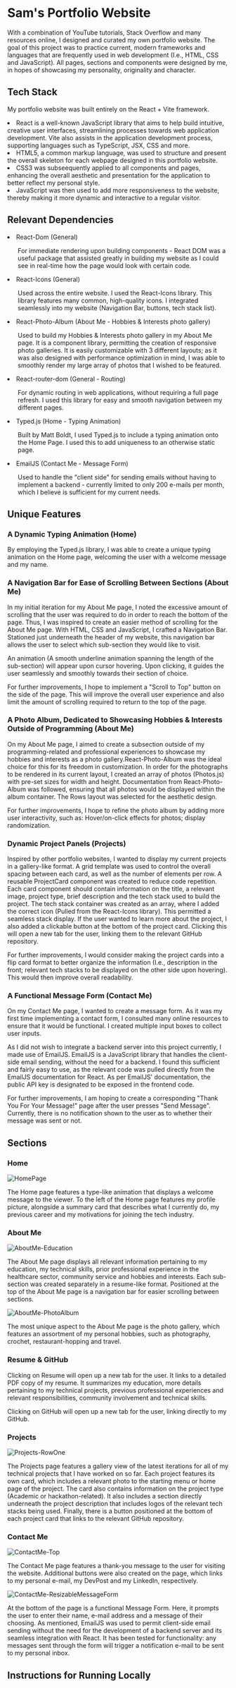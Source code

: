 # Sam's Portfolio Website
<p>With a combination of YouTube tutorials, Stack Overflow and many resources online, I designed and curated my own portfolio website. The goal of this project was to practice current, modern frameworks and languages that are frequently used in web development (I.e., HTML, CSS and JavaScript). All pages, sections and components were designed by me, in hopes of showcasing my personality, originality and character. </p>

## Tech Stack 
<p>My portfolio website was built entirely on the React + Vite framework.</p> 
<li>React is a well-known JavaScript library that aims to help build intuitive, creative user interfaces, streamlining processes towards web application development. Vite also assists in the application development process, supporting languages such as TypeScript, JSX, CSS and more.</li>
<li>HTML5, a common markup language, was used to structure and present the overall skeleton for each webpage designed in this portfolio website.</li>
<li>CSS3 was subseequently applied to all components and pages, enhancing the overall aesthetic and presentation for the application to better reflect my personal style.</li>
<li>JavaScript was then used to add more responsiveness to the website, thereby making it more dynamic and interactive to a regular visitor.</li>

## Relevant Dependencies
<li>React-Dom (General)</li>
<ul>For immediate rendering upon building components - React DOM was a useful package that assisted greatly in building my website as I could see in real-time how the page would look with certain code.</ul>
<li>React-Icons (General)</li>
<ul>Used across the entire website. I used the React-Icons library. This library features many common, high-quality icons. I integrated seamlessly into my website (Navigation Bar, buttons, tech stack list).</ul>
<li>React-Photo-Album (About Me - Hobbies & Interests photo gallery)</li>
<ul>Used to build my Hobbies & Interests photo gallery in my About Me page. It is a component library, permitting the creation of responsive photo galleries. It is easily customizable with 3 different layouts; as it was also designed with performance optimization in mind, I was able to smoothly render my large array of photos that I wished to be featured.</ul>
<li>React-router-dom (General - Routing)</li>
<ul>For dynamic routing in web applications, without requiring a full page refresh. I used this library for easy and smooth navigation between my different pages.</ul>
<li>Typed.js (Home - Typing Animation)</li>
<ul>Built by Matt Boldt, I used Typed.js to include a typing animation onto the Home Page. I used this to add uniqueness to an otherwise static page.</ul>
<li>EmailJS (Contact Me - Message Form)</li>
<ul>Used to handle the "client side" for sending emails without having to implement a backend - currently limited to only 200 e-mails per month, which I believe is sufficient for my current needs.</ul>

## Unique Features

### A Dynamic Typing Animation (Home)
<p>By employing the Typed.js library, I was able to create a unique typing animation on the Home page, welcoming the user with a welcome message and my name.</p>

### A Navigation Bar for Ease of Scrolling Between Sections (About Me)
<p>In my initial iteration for my About Me page, I noted the excessive amount of scrolling that the user was required to do in order to reach the bottom of the page. Thus, I was inspired to create an easier method of scrolling for the About Me page. With HTML, CSS and JavaScript, I crafted a Navigation Bar. Stationed just underneath the header of my website, this navigation bar allows the user to select which sub-section they would like to visit.</p>
<p>An animation (A smooth underline animation spanning the length of the sub-section) will appear upon cursor hovering. Upon clicking, it guides the user seamlessly and smoothly towards their section of choice.</p>
<p>For further improvements, I hope to implement a "Scroll to Top" button on the side of the page. This will improve the overall user experience and also limit the amount of scrolling required to return to the top of the page.</p>

### A Photo Album, Dedicated to Showcasing Hobbies & Interests Outside of Programming (About Me)
<p>On my About Me page, I aimed to create a subsection outside of my programming-related and professional experiences to showcase my hobbies and interests as a photo gallery.React-Photo-Album was the ideal choice for this for its freedom in customization. In order for the photographs to be rendered in its current layout, I created an array of photos (Photos.js) with pre-set sizes for width and height. Documentation from React-Photo-Album was followed, ensuring that all photos would be displayed within the album container. The Rows layout was selected for the aesthetic design.</p>
<p>For further improvements, I hope to refine the photo album by adding more user interactivity, such as: Hover/on-click effects for photos; display randomization.</p>

### Dynamic Project Panels (Projects)
<p>Inspired by other portfolio websites, I wanted to display my current projects in a gallery-like format. A grid template was used to control the overall spacing between each card, as well as the number of elements per row. A reusable ProjectCard component was created to reduce code repetition. Each card component should contain information on the title, a relevant image, project type, brief description and the tech stack used to build the project. The tech stack container was created as an array, where I added the correct icon (Pulled from the React-Icons library). This permitted a seamless stack display. If the user wanted to learn more about the project, I also added a clickable button at the bottom of the project card. Clicking this will open a new tab for the user, linking them to the relevant GitHub repository.</p>  
<p>For further improvements, I would consider making the project cards into a flip card format to better organize the information (I.e., description in the front; relevant tech stacks to be displayed on the other side upon hovering). This would then improve overall readability.</p>

### A Functional Message Form (Contact Me)
<p>On my Contact Me page, I wanted to create a message form. As it was my first time implementing a contact form, I consulted many online resources to ensure that it would be functional. I created multiple input boxes to collect user inputs.</p>
<p>As I did not wish to integrate a backend server into this project currently, I made use of EmailJS. EmailJS is a JavaScript library that handles the client-side email sending, without the need for a backend. I found this sufficient and fairly easy to use, as the relevant code was pulled directly from the EmailJS documentation for React. As per EmailJS' documentation, the public API key is designated to be exposed in the frontend code.</p>
<p>For further improvements, I am hoping to create a corresponding "Thank You For Your Message!" page after the user presses "Send Message". Currently, there is no notification shown to the user as to whether their message was sent or not.</p>

## Sections

### Home

![HomePage](https://github.com/user-attachments/assets/c7e9a9d2-d3ce-4b44-91b3-a5efe3b11e79)

<p>The Home page features a type-like animation that displays a welcome message to the viewer. To the left of the Home page features my profile picture, alongside a summary card that describes what I currently do, my previous career and my motivations for joining the tech industry.</p>

### About Me 

![AboutMe-Education](https://github.com/user-attachments/assets/1cd489d9-01b5-464e-90fd-9b7ec04be069)

<p>The About Me page displays all relevant information pertaining to my education, my technical skills, prior professional experience in the healthcare sector, community service and hobbies and interests. Each sub-section was created separately in a resume-like format. Positioned at the top of the About Me page is a navigation bar for easier scrolling between sections.</p>

![AboutMe-PhotoAlbum](https://github.com/user-attachments/assets/836daf84-ab3b-4b9e-b9f0-f8593a58b2a7)
<p>The most unique aspect to the About Me page is the photo gallery, which features an assortment of my personal hobbies, such as photography, crochet, restaurant-hopping and travel.</p>

### Resume & GitHub
<p>Clicking on Resume will open up a new tab for the user. It links to a detailed PDF copy of my resume. It summarizes my education, more details pertaining to my technical projects, previous professional experiences and relevant responsibilities, community involvement and technical skills.</p>
<p>Clicking on GitHub will open up a new tab for the user, linking directly to my GitHub.</p>

### Projects
![Projects-RowOne](https://github.com/user-attachments/assets/e11504b4-190d-44e9-8a86-62c6f805ace6)

<p>The Projects page features a gallery view of the latest iterations for all of my technical projects that I have worked on so far. Each project features its own card, which includes a relevant photo to the starting menu or home page of the project. The card also contains information on the project type (Academic or hackathon-related). It also includes a section directly underneath the project description that includes logos of the relevant tech stacks being used. Finally, there is a button positioned at the bottom of each project card that links to the relevant GitHub repository.</p>

### Contact Me

![ContactMe-Top](https://github.com/user-attachments/assets/4479e0aa-dd24-42ea-ba30-d3b72a0ac7b1)

<p>The Contact Me page features a thank-you message to the user for visiting the website. Additional buttons were also created on the page, which links to my personal e-mail, my DevPost and my LinkedIn, respectively.</p> 

![ContactMe-ResizableMessageForm](https://github.com/user-attachments/assets/f7d1d99a-f976-4418-bf89-4c1ad72b4a8e)

<p>At the bottom of the page is a functional Message Form. Here, it prompts the user to enter their name, e-mail address and a message of their choosing. As mentioned, EmailJS was used to permit client-side email sending without the need for the development of a backend server and its seamless integration with React. It has been tested for functionality: any messages sent through the form will trigger a notification e-mail to be sent to my personal inbox.</p>

## Instructions for Running Locally
